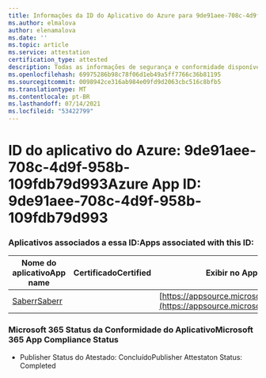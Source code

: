 ```yaml
---
title: Informações da ID do Aplicativo do Azure para 9de91aee-708c-4d9f-958b-109fdb79d993
ms.author: elmalova
author: elenamalova
ms.date: ''
ms.topic: article
ms.service: attestation
certification_type: attested
description: Todas as informações de segurança e conformidade disponíveis para o 9de91aee-708c-4d9f-958b-109fdb79d993.
ms.openlocfilehash: 69975286b98c78f06d1eb49a5ff7766c36b81195
ms.sourcegitcommit: 0098942ce316ab984e09fd9d2063cbc516c8bfb5
ms.translationtype: MT
ms.contentlocale: pt-BR
ms.lasthandoff: 07/14/2021
ms.locfileid: "53422799"
---
```

# <a name="azure-app-id-9de91aee-708c-4d9f-958b-109fdb79d993"></a><span data-ttu-id="61f5c-103">ID do aplicativo do Azure: 9de91aee-708c-4d9f-958b-109fdb79d993</span><span class="sxs-lookup"><span data-stu-id="61f5c-103">Azure App ID: 9de91aee-708c-4d9f-958b-109fdb79d993</span></span>


### <a name="apps-associated-with-this-id"></a><span data-ttu-id="61f5c-104">Aplicativos associados a essa ID:</span><span class="sxs-lookup"><span data-stu-id="61f5c-104">Apps associated with this ID:</span></span>
| <span data-ttu-id="61f5c-105">**Nome do aplicativo**</span><span class="sxs-lookup"><span data-stu-id="61f5c-105">**App name**</span></span> | <span data-ttu-id="61f5c-106">**Certificado**</span><span class="sxs-lookup"><span data-stu-id="61f5c-106">**Certified**</span></span> | <span data-ttu-id="61f5c-107">**Exibir no AppSource**</span><span class="sxs-lookup"><span data-stu-id="61f5c-107">**View in AppSource**</span></span> |
|-|-|-|
| [<span data-ttu-id="61f5c-108">Saberr</span><span class="sxs-lookup"><span data-stu-id="61f5c-108">Saberr</span></span>](https://docs.microsoft.com/en-us/microsoft-365-app-certification/forward/WA200001501) |  | [https://appsource.microsoft.com/product/office/WA200001501](https://appsource.microsoft.com/product/office/WA200001501) |

### <a name="microsoft-365-app-compliance-status"></a><span data-ttu-id="61f5c-109">Microsoft 365 Status da Conformidade do Aplicativo</span><span class="sxs-lookup"><span data-stu-id="61f5c-109">Microsoft 365 App Compliance Status</span></span>
- <span data-ttu-id="61f5c-110">Publisher Status do Atestado: Concluído</span><span class="sxs-lookup"><span data-stu-id="61f5c-110">Publisher Attestaton Status: Completed</span></span>
